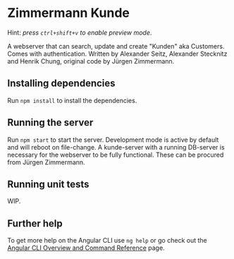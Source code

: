 # Zimmermann Kunde

Hint: _press `ctrl+shift+v` to enable preview mode_.

A webserver that can search, update and create "Kunden" aka Customers. Comes with authentication.
Written by Alexander Seitz, Alexander Stecknitz and Henrik Chung, original code by Jürgen Zimmermann.

## Installing dependencies

Run `npm install` to install the dependencies.

## Running the server

Run `npm start` to start the server. Development mode is active by default and will reboot on file-change.
A kunde-server with a running DB-server is necessary for the webserver to be fully functional. These can be procured from Jürgen Zimmermann.

## Running unit tests

WIP.

## Further help

To get more help on the Angular CLI use `ng help` or go check out the [Angular CLI Overview and Command Reference](https://angular.io/cli) page.
